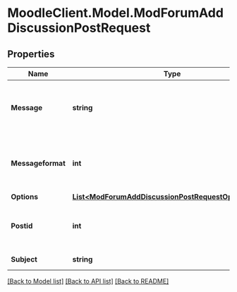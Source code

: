 # MoodleClient.Model.ModForumAddDiscussionPostRequest

## Properties

Name | Type | Description | Notes
------------ | ------------- | ------------- | -------------
**Message** | **string** | new post message (html assumed if messageformat is not provided) | [default to "null"]
**Messageformat** | **int** | message format (1 &#x3D; HTML, 0 &#x3D; MOODLE, 2 &#x3D; PLAIN, or 4 &#x3D; MARKDOWN) | [optional] [default to 1]
**Options** | [**List&lt;ModForumAddDiscussionPostRequestOptionsInner&gt;**](ModForumAddDiscussionPostRequestOptionsInner.md) |  | [optional] 
**Postid** | **int** | the post id we are going to reply to                                                 (can be the initial discussion post | [default to null]
**Subject** | **string** | new post subject | [default to "null"]

[[Back to Model list]](../README.md#documentation-for-models) [[Back to API list]](../README.md#documentation-for-api-endpoints) [[Back to README]](../README.md)

